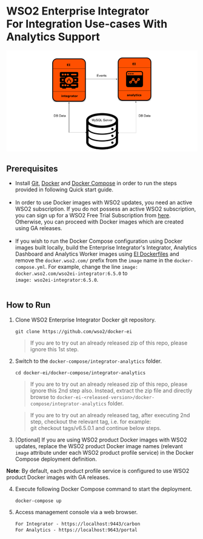 # WSO2 Enterprise Integrator <br> For Integration Use-cases With Analytics Support

![alt tag](deployment-diagram.png)

## Prerequisites

 * Install [Git](https://git-scm.com/book/en/v2/Getting-Started-Installing-Git), [Docker](https://www.docker.com/get-docker) and
   [Docker Compose](https://docs.docker.com/compose/install/#install-compose)
   in order to run the steps provided in following Quick start guide. <br><br>
 * In order to use Docker images with WSO2 updates, you need an active WSO2 subscription. If you do not possess an active WSO2
   subscription, you can sign up for a WSO2 Free Trial Subscription from [here](https://wso2.com/free-trial-subscription).
   Otherwise, you can proceed with Docker images which are created using GA releases.<br><br>
 * If you wish to run the Docker Compose configuration using Docker images built locally, build the Enterprise Integrator's Integrator, Analytics Dashboard and Analytics Worker
   images using [EI Dockerfiles](../../dockerfiles) and remove the `docker.wso2.com/` prefix from the `image` name in the `docker-compose.yml`.
   For example, change the line `image: docker.wso2.com/wso2ei-integrator:6.5.0` to <br> `image: wso2ei-integrator:6.5.0`. <br><br>
       
## How to Run


  1. Clone WSO2 Enterprise Integrator Docker git repository.
  
     ```
     git clone https://github.com/wso2/docker-ei
     ```
     > If you are to try out an already released zip of this repo, please ignore this 1st step. 

  2. Switch to the `docker-compose/integrator-analytics` folder.
  
     ```
     cd docker-ei/docker-compose/integrator-analytics
     ```
     > If you are to try out an already released zip of this repo, please ignore this 2nd step also. 
     Instead, extract the zip file and directly browse to `docker-ei-<released-version>/docker-compose/integrator-analytics` folder. 
     
     > If you are to try out an already released tag, after executing 2nd step, checkout the relevant tag, 
     i.e. for example: <br> git checkout tags/v6.5.0.1 and continue below steps.

  3. [Optional] If you are using WSO2 product Docker images with WSO2 updates, replace the WSO2 product Docker image names
    (relevant `image` attribute under each WSO2 product profile service) in the Docker Compose deployment definition.
    
   **Note**: By default, each product profile service is configured to use WSO2 product Docker images with GA releases.

  4. Execute following Docker Compose command to start the deployment.
  
     ```
     docker-compose up
     ```
       
  5. Access management console via a web browser.
  
     ```
     For Integrator - https://localhost:9443/carbon
     For Analytics - https://localhost:9643/portal
     ```

